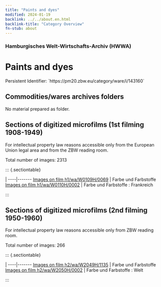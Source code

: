 ```yaml
---
title: "Paints and dyes"
modified: 2024-01-19
backlink: ../../about.en.html
backlink-title: "Category Overview"
fn-stub: about
---
```


### Hamburgisches Welt-Wirtschafts-Archiv (HWWA)

# Paints and dyes

<div class="hint">Persistent Identifier: `https://pm20.zbw.eu/category/ware/i/143160`</div>







## Commodities/wares archives folders





No material prepared as folder.



<a id="filmsections" />

## Sections of digitized microfilms (1st filming 1908-1949)

<p>For intellectual property law reasons accessible only from the European Union legal area and from the ZBW reading room.</p>



<p>Total number of images: 2313</p>




::: {.sectiontable}

 | 
----|-------
<a class="btn" href="https://pm20.zbw.eu/film/h1/wa/W0109H/0069" rel="nofollow">Images on film h1/wa/W0109H/0069</a> | Farbe und Farbstoffe
<a class="btn" href="https://pm20.zbw.eu/film/h1/wa/W0110H/0002" rel="nofollow">Images on film h1/wa/W0110H/0002</a> | Farbe und Farbstoffe : Frankreich


:::




## Sections of digitized microfilms (2nd filming 1950-1960)

<p>For intellectual property law reasons accessible only from ZBW reading room.</p>



<p>Total number of images: 266</p>




::: {.sectiontable}

 | 
----|-------
<a class="btn" href="https://pm20.zbw.eu/film/h2/wa/W2049H/1135" rel="nofollow">Images on film h2/wa/W2049H/1135</a> | Farbe und Farbstoffe
<a class="btn" href="https://pm20.zbw.eu/film/h2/wa/W2050H/0002" rel="nofollow">Images on film h2/wa/W2050H/0002</a> | Farbe und Farbstoffe : Welt


:::
















